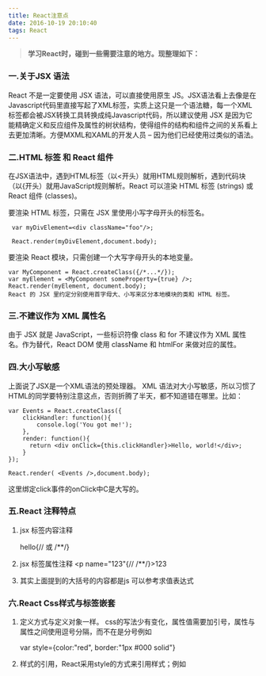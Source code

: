 ```yaml
---
title: React注意点
date: 2016-10-19 20:10:40
tags: React
---
```


>**学习React时，碰到一些需要注意的地方。现整理如下：**

### 一.关于JSX 语法

React 不是一定要使用 JSX 语法，可以直接使用原生 JS。JSX语法看上去像是在Javascript代码里直接写起了XML标签，实质上这只是一个语法糖，每一个XML标签都会被JSX转换工具转换成纯Javascript代码，所以建议使用 JSX 是因为它能精确定义和反应组件及属性的树状结构，使得组件的结构和组件之间的关系看上去更加清晰。方便MXML和XAML的开发人员 – 因为他们已经使用过类似的语法。

### 二.HTML 标签 和 React 组件

在JSX语法中，遇到HTML标签（以<开头）就用HTML规则解析，遇到代码块（以{开头）就用JavaScript规则解析。React 可以渲染 HTML 标签 (strings) 或 React 组件 (classes)。

要渲染 HTML 标签，只需在 JSX 里使用小写字母开头的标签名。

     var myDivElement=<div className="foo"/>;

     React.render(myDivElement,document.body);

要渲染 React 模块，只需创建一个大写字母开头的本地变量。

    var MyComponent = React.createClass({/*...*/});
    var myElement = <MyComponent someProperty={true} />;
    React.render(myElement, document.body);
    React 的 JSX 里约定分别使用首字母大、小写来区分本地模块的类和 HTML 标签。

### 三.不建议作为 XML 属性名

由于 JSX 就是 JavaScript，一些标识符像 class 和 for 不建议作为 XML 属性名。作为替代，React DOM 使用 className 和 htmlFor 来做对应的属性。

### 四.大小写敏感

上面说了JSX是一个XML语法的预处理器。 XML 语法对大小写敏感，所以习惯了HTML的同学要特别注意这点，否则折腾了半天，都不知道错在哪里。比如：

    var Events = React.createClass({
        clickHandler: function(){
            console.log('You got me!');
        },
        render: function(){
          return <div onClick={this.clickHandler}>Hello, world!</div>;
        }
    });
 
    React.render( <Events />,document.body);
这里绑定click事件的onClick中C是大写的。

### 五.React 注释特点

1. jsx 标签内容注释 <p name="123">hello{// 或 /**/}</p>
2. jsx 标签属性注释 <p name="123"{// /**/}>123</p>
3. 其实上面提到的大括号的内容都是js 可以参考求值表达式

### 六.React Css样式与标签嵌套

1. 定义方式与定义对象一样。 css的写法少有变化，属性值需要加引号，属性与属性之间使用逗号分隔，而不在是分号例如

     var style={color:"red", border:"1px #000 solid"}

2. 样式的引用，React采用style的方式来引用样式；例如

     <div style={style}><HelloMessage /></div>

